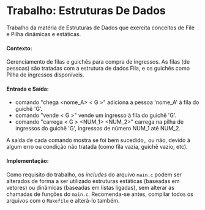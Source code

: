 # Trabalho: Estruturas De Dados
Trabalho da matéria de Estruturas de Dados que exercita conceitos de File e Pilha dinâmicas e estáticas.

#### Contexto:
Gerenciamento de filas e guichês para compra de ingressos. As filas (de pessoas) são tratadas com a estrutura de dados Fila, e os guichês como Pilha de ingressos disponíveis.

#### Entrada e Saída:
- comando "chega <nome_A> < G >" adiciona a pessoa 'nome_A' à fila do guichê 'G'.
- comando "vende < G >" vende um ingresso à fila do guichê 'G'.
- comando "carrega < G > <NUM_1> <NUM_2>" carrega na pilha de ingressos do guichê 'G', ingressos de número NUM_1 até NUM_2.

A saída de cada comando mostra se foi bem sucedido,, ou não, devido à algum erro ou condição não tratada (como fila vazia, guichê vazio, etc).

#### Implementação:
Como requisito do trabalho, os *includes* do arquivo `main.c` podem ser alterados de forma a ser utilizado estruturas estáticas (baseadas em vetores) ou dinâmicas (baseadas em listas ligadas), sem alterar as chamadas de funções do `main.c`. Recomenda-se antes, compilar todos os arquivos com o `Makefile` e alterá-lo também.
